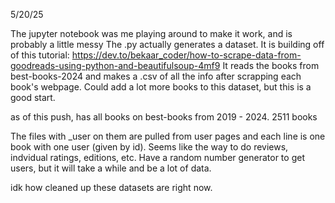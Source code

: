 5/20/25

The jupyter notebook was me playing around to make it work, and is probably a little messy
The .py actually generates a dataset. It is building off of this tutorial: https://dev.to/bekaar_coder/how-to-scrape-data-from-goodreads-using-python-and-beautifulsoup-4mf9
It reads the books from best-books-2024 and makes a .csv of all the info after scrapping each book's webpage. Could add a lot more books to this dataset, but this is a good start. 

as of this push, has all books on best-books from 2019 - 2024. 2511 books

The files with _user on them are pulled from user pages and each line is one book with one user (given by id). Seems like the way to do reviews, indvidual ratings, editions, etc. 
Have a random number generator to get users, but it will take a while and be a lot of data. 

idk how cleaned up these datasets are right now. 